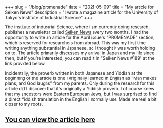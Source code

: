 +++
slug = "/blog/promenade"
date = "2021-05-09"
title = "My article for Seiken News"
description = "I wrote a magazine article for the University of Tokyo's Institute of Industrial Science"
+++

The Institute of Industrial Science, where I am currently doing research, publishes a newsletter called [Seiken News](https://www.iis.u-tokyo.ac.jp/ja/about/publication/seiken_news/) every two months. I had the opportunity to write an article for the April issue's "PROMENADE" section, which is reserved for researchers from abroad. This was my first time writing anything substantial in Japanese, so I thought it was worth holding on to. The article primarily discusses my arrival in Japan and my life since then, but if you're interested, you can read it in "Seiken News #189" at the link provided below.

Incidentally, the proverb written in both Japanese and Yiddish at the beginning of the article is one I originally learned in English as "Man makes plans, and God laughs" from my parents. Only during the research for this article did I discover that it's originally a Yiddish proverb. I of course knew that my ancestors were Eastern European Jews, but I was surprised to find a direct Yiddish translation in the English I normally use. Made me feel a bit closer to my roots.

## [You can view the article here](https://issuu.com/utokyo-iis/docs/iisnews189/26) 